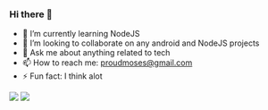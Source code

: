 ### Hi there 👋

- 🌱 I’m currently learning NodeJS
- 👯 I’m looking to collaborate on any android and NodeJS projects
- 💬 Ask me about anything related to tech
- 📫 How to reach me: proudmoses@gmail.com
- ⚡ Fun fact: I think alot

<img src ="https://github-readme-stats.vercel.app/api?username=MosesWangira&&show_icons=true&title_color=ffffff&icon_color=bb2acf&text_color=daf7dc&bg_color=151515"/>
<img src = "https://github-readme-stats.vercel.app/api/top-langs/?username=MosesWangira&hide=html&layout=compact&theme=dark"/>
